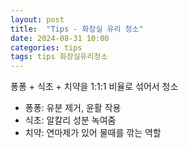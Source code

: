 ```yaml
---
layout: post
title:  "Tips - 화장실 유리 청소"
date: 2024-08-31 10:00
categories: tips
tags: tips 화장실유리청소
---
```


퐁퐁 + 식초 + 치약을 1:1:1 비율로 섞어서 청소

- 퐁퐁: 유분 제거, 윤활 작용
- 식초: 알칼리 성분 녹여줌
- 치약: 연마제가 있어 물때를 깎는 역할

